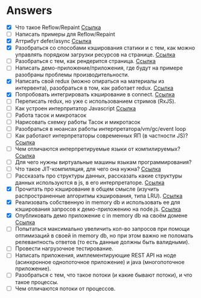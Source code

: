 # Answers

- [x] Что такое Reflow/Repaint [Ссылка](https://github.com/evless/topics/blob/master/browser/repaint-reflow.md)
- [ ] Написать примеры для Reflow/Repaint
- [x] Аттрибут defer/async [Ссылка](https://github.com/evless/topics/blob/master/browser/defer-async.md)
- [x] Разобраться со способами кэширования статики и с тем, как можно управлять порядком загрузки ресурсов на странице. [Ссылка](https://github.com/evless/topics/blob/master/cache/README.md)
- [ ] Разобраться с тем, как рендерится страница. [Ссылка](https://github.com/evless/topics/blob/master/browser/render.md)
- [ ] Написать демо-приложение/приложения, где будут на примере разобраны проблемы производительности.
- [x] Написать свой redux (можно опираться на материалы из интервента), разобраться в том, как работает redux. [Ссылка](https://github.com/evless/DuckX)
- [x] Попробовать интегрировать кэширование в connect. [Ссылка](https://github.com/evless/DuckX)
- [ ] Переписать redux, но уже с использованием стримов (RxJS).
- [ ] Как устроен интерпритатор Javascript [Ссылка](https://github.com/evless/topics/blob/master/engine/README.md)
- [ ] Работа тасок и микротасок
- [ ] Нарисовать схемку работы Тасок и микротасок
- [ ] Разобраться в нюансах работы интерпретатора/vm/gc/event loop
- [ ] Как работают интерпретаторы современных ЯП (в частности JS)? [Ссылка](https://github.com/evless/topics/blob/master/engine/README.md)
- [ ] Чем отличаются интерпретируемые языки от компилируемых? [Ссылка](https://github.com/evless/topics/blob/master/engine/README.md)
- [ ] Для чего нужны виртуальные машины языкам программирования?
- [ ] Что такое JIT-компиляция, для чего она нужна? [Ссылка](https://github.com/evless/topics/blob/master/engine/README.md)
- [ ] Рассказать про структуры данных, рассказать какие структуры данных используются в js, в его интерпретаторе. [Ссылка](https://github.com/evless/topics/blob/master/data-structure/README.md)
- [x] Прочитать про кэширование в общем смысле (изучить распространенные алгоритмы кэширования, типа LRU). [Ссылка](https://github.com/evless/topics/blob/master/cache/README.md)
- [x] Реализовать собственную in memory db и использовать ее для кэширования запросов к демо-приложению на node.js. [Ссылка](https://github.com/evless/in-memory-db)
- [x] Опубликовать демо приложение с in memory db на своём домене [Ссылка](http://evless.me/in-memory-db-test/)
- [ ] Попытаться максимально увеличить кол-во запросов при помощи оптимизаций в своей in memory db, но при этом важно не поломать релевантность ответов (то есть данные должны быть валидными).
- [ ] Провести нагрузочное тестирование.
- [ ] Написать приложения, имплементирующие REST API на ноде (асинхронное однопоточное приложение) и java (многопоточное приложение).
- [ ] Разобраться с тем, что такое потоки (и какие бывают потоки), и что такое процессы.
- [ ] Чем отличаются потоки от процессов.